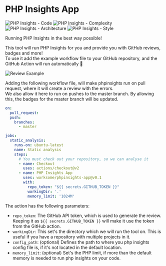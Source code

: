 # PHP Insights App
![PHP Insights - Code](https://img.shields.io/endpoint?style=flat-square&url=https%3A%2F%2Fbadges.phpinsights.app%2Fworksome%2Fphpinsights-app%2Fmaster%2Fcode)
![PHP Insights - Complexity](https://img.shields.io/endpoint?style=flat-square&url=https%3A%2F%2Fbadges.phpinsights.app%2Fworksome%2Fphpinsights-app%2Fmaster%2Fcomplexity)
![PHP Insights - Architecture](https://img.shields.io/endpoint?style=flat-square&url=https%3A%2F%2Fbadges.phpinsights.app%2Fworksome%2Fphpinsights-app%2Fmaster%2Farchitecture)
![PHP Insights - Style](https://img.shields.io/endpoint?style=flat-square&url=https%3A%2F%2Fbadges.phpinsights.app%2Fworksome%2Fphpinsights-app%2Fmaster%2Fstyle)

Running PHP Insights in the best way possible!  

This tool will run PHP Insights for you and provide you with GitHub reviews, badges and more!  
To use it add the example workflow file to your GitHub repository, and the GitHub Action will run automatically 🎩

![Review Example](https://raw.githubusercontent.com/worksome/phpinsights-app/master/art/review-example.png)

Adding the following workflow file, will make phpinsights run on pull request, where it will create a review with the errors.  
We also allow it here to run on pushes to the master branch. By allowing this, the badges for the master branch will be updated.

```yaml
on:
  pull_request:
  push:
    branches:
      - master

jobs:
  static_analysis:
    runs-on: ubuntu-latest
    name: Static analysis
    steps:
      # You must check out your repository, so we can analyse it
      - name: Checkout
        uses: actions/checkout@v2
      - name: PHP Insights App
        uses: worksome/phpinsights-app@v0.1
        with:
          repo_token: "${{ secrets.GITHUB_TOKEN }}"
          workingDir: '.'
          memory_limit: '1024M'
```

The action has the following parameters:
- `repo_token`: The GitHub API token, which is used to generate the review. Keeping it as `${{ secrets.GITHUB_TOKEN }}` will make it use the token from the GitHub action.
- `workingDir`: This set's the directory which we will run the tool on. This is useful if you have a repository with multiple projects in it.
- `config_path`: (optional) Defines the path to where you php insights config file is, if it's not located in the default location.
- `memory_limit`: (optional) Set's the PHP limit, if more than the default memory is needed to run php insights on your code.